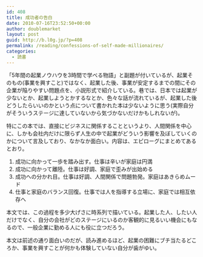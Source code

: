 ```yaml
---
id: 408
title: 成功者の告白
date: 2010-07-16T23:52:50+00:00
author: doublemarket
layout: post
guid: http://b.l0g.jp/?p=408
permalink: /reading/confessions-of-self-made-millionaires/
categories:
  - 読書
---
```




「5年間の起業ノウハウを3時間で学べる物語」と副題が付いているが、起業そのもの(事業を興すこと)ではなく、起業した後、事業が安定するまでの間にその企業が陥りやすい問題点を、小説形式で紹介している。巷では、日本では起業が少ないとか、起業しようとかするなとか、色々な話が流れているが、起業した後どうしたらいいのかという点について書かれた本は少ないように思う(実際自分がそういうステージに達していないから気づかないだけかもしれないが)。

特にこの本では、直接にビジネスに関係することというより、人間関係を中心に、しかも会社内だけに限らず人生の中で起業がどういう影響を及ぼしていくのかについて言及しており、なかなか面白い。内容は、エピローグにまとめてあるとおり。

  1. 成功に向かって一歩を踏み出す。仕事は辛いが家庭は円満
  2. 成功に向かって離陸。仕事は好調、家庭で歪みが出始める
  3. 成功への分かれ目。仕事は好調、人間関係で問題勃発。家庭はあきらめムード
  4. 仕事と家庭のバランス回復。仕事では人を指導する立場に、家庭では相互依存へ

本文では、この過程を多少大げさに時系列で描いている。起業した人、したい人だけでなく、自分の会社がどのステージにいるのか客観的に見るいい機会にもなるので、一般企業に勤める人にも役に立つだろう。

本文は前述の通り面白いのだが、読み進めるほど、起業の困難にブチ当たるどころか、事業を興すことが何かも体験していない自分が歯がゆい。

